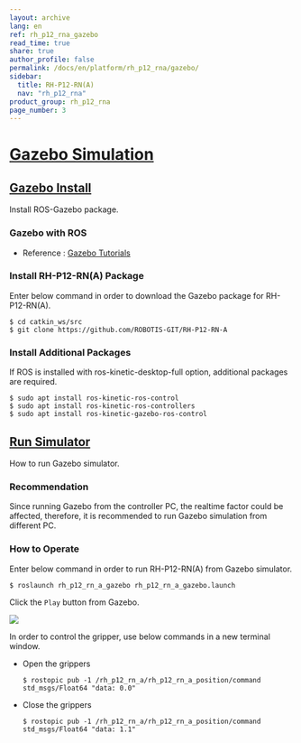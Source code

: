 ```yaml
---
layout: archive
lang: en
ref: rh_p12_rna_gazebo
read_time: true
share: true
author_profile: false
permalink: /docs/en/platform/rh_p12_rna/gazebo/
sidebar:
  title: RH-P12-RN(A)
  nav: "rh_p12_rna"
product_group: rh_p12_rna
page_number: 3
---
```


<style>body {counter-reset: h1 6 !important;}</style>

# [Gazebo Simulation](#gazebo-simulation)

## [Gazebo Install](#gazebo-install)
Install ROS-Gazebo package.

### Gazebo with ROS
- Reference : [Gazebo Tutorials](http://gazebosim.org/tutorials?cat=connect_ros)

### Install RH-P12-RN(A) Package
Enter below command in order to download the Gazebo package for RH-P12-RN(A).

```
$ cd catkin_ws/src
$ git clone https://github.com/ROBOTIS-GIT/RH-P12-RN-A
```

### Install Additional Packages
If ROS is installed with ros-kinetic-desktop-full option, additional packages are required.

```
$ sudo apt install ros-kinetic-ros-control
$ sudo apt install ros-kinetic-ros-controllers
$ sudo apt install ros-kinetic-gazebo-ros-control
```

## [Run Simulator](#run-simulator)
How to run Gazebo simulator.

### Recommendation
Since running Gazebo from the controller PC, the realtime factor could be affected, therefore, it is recommended to run Gazebo simulation from different PC.

### How to Operate
Enter below command in order to run RH-P12-RN(A) from Gazebo simulator.

```
$ roslaunch rh_p12_rn_a_gazebo rh_p12_rn_a_gazebo.launch
```

Click the `Play` button from Gazebo.  

![](/assets/images/platform/rh_p12_rn/gazebo_play_button.png)  

In order to control the gripper, use below commands in a new terminal window.  

- Open the grippers

  ```
  $ rostopic pub -1 /rh_p12_rn_a/rh_p12_rn_a_position/command std_msgs/Float64 "data: 0.0"
  ```

- Close the grippers

  ```
  $ rostopic pub -1 /rh_p12_rn_a/rh_p12_rn_a_position/command std_msgs/Float64 "data: 1.1"
  ```
